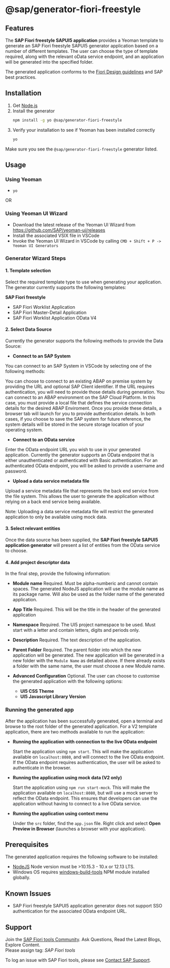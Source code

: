 # @sap/generator-fiori-freestyle

## Features

The **SAP Fiori freestyle SAPUI5 application** provides a Yeoman template to generate an SAP Fiori freestyle SAPUI5 generator application based on a number of different templates.  The user can choose the type of template required, along with the relevant oData service endpoint, and an application will be generated into the specified folder. 

The generated application conforms to the [Fiori Design guidelines](https://experience.sap.com/fiori-design-web/floorplans/floorplan-overview/) and SAP best practices.

## Installation

1. Get [Node.js](https://nodejs.org/en/download/)
2. Install the generator
    ```sh
    npm install -g yo @sap/generator-fiori-freestyle
    ```
3. Verify your installation to see if Yeoman has been installed correctly
    ```sh
    yo
    ```
  Make sure you see the `@sap/generator-fiori-freestyle` generator listed.

## Usage

### Using Yeoman

- `yo`

OR

### Using Yeoman UI Wizard

- Download the latest release of the Yeoman UI Wizard from https://github.com/SAP/yeoman-ui/releases
- Install the associated VSIX file in VSCode
- Invoke the Yeoman UI Wizard in VSCode by calling `CMD + Shift + P -> Yeoman UI Generators`

### Generator Wizard Steps

#### 1. Template selection

Select the required template type to use when generating your application. The generator currently supports the following templates:

**SAP Fiori freestyle**
- SAP Fiori Worklist Application 
- SAP Fiori Master-Detail Application 
- SAP Fiori Worklist Application OData V4

#### 2. Select Data Source

Currently the generator supports the following methods to provide the Data Source:

- **Connect to an SAP System**

You can connect to an SAP System in VSCode by selecting one of the following methods:

You can choose to connect to an existing ABAP on premise system by providing the URL and optional SAP Client identifier. If the URL requires authentication, you will need to provide those details during generation.
You can connect to an ABAP environment on the SAP Cloud Platform. In this case, you must provide a local file that defines the service connection details for the desired ABAP Enviroment. Once you provide these details, a browser tab will launch for you to provide authentication details.
In both cases, if you choose to save the SAP system for future reference, the system details will be stored in the secure storage location of your operating system.

- **Connect to an OData service**

Enter the OData endpoint URL you wish to use in your generated application. Currently the generator supports an OData endpoint that is either unauthenticated or authenticated with Basic authentication. For an authenticated OData endpoint, you will be asked to provide a username and password.

- **Upload a data service metadata file**

Upload a service metadata file that represents the back end service from the file system. This allows the user to generate the application without relying on a back end service being available.

Note: Uploading a data service metadata file will restrict the generated application to only be available using mock data.


#### 3. Select relevant entities

Once the data source has been supplied, the **SAP Fiori freestyle SAPUI5 application generator** will present a list of entities from the OData service to choose.


#### 4. Add project descriptor data

In the final step, provide the following information:

- **Module name** Required.  Must be alpha-numberic and cannot contain spaces.  The generated NodeJS application will use the module name as its package name.  Will also be used as the folder name of the generated application.
- **App Title** Required.  This will be the title in the header of the generated application
- **Namespace** Required.  The UI5 project namespace to be used.  Must start with a letter and contain letters, digits and periods only.
- **Description** Required. The text description of the application.
- **Parent Folder** Required.  The parent folder into which the new application will be generated.  The new application will be generated in a new folder with the `Module Name` as detailed above.  If there already exists a folder with the same name, the user must choose a new Module name.

- **Advanced Configuration** Optional.  The user can choose to customise the generated application with the following options:

  - **UI5 CSS Theme**
  - **UI5 Javascript Library Version**

### Running the generated app

After the application has been successfully generated, open a terminal and browse to the root folder of the generated application. For a V2 template application, there are two methods available to run the application:

- **Running the application with connection to the live OData endpoint**

  Start the application using `npm start`.  This will make the application available on `localhost:8080`, and will connect to the live OData endpoint.  If the OData endpoint requires authentication, the user will be asked to authenticate in the browser.

- **Running the application using mock data (V2 only)**

  Start the application using `npm run start-mock`.  This will make the application available on `localhost:8080`, but will use a mock server to reflect the OData endpoint.  This ensures that developers can use the application without having to connect to a live OData service.

- **Running the application using context menu**

  Under the `src` folder, find the `app.json` file.  Right click and select **Open Preview in Browser** (launches a browser with your application).

## Prerequisites

The generated application requires the following software to be installed:

- [NodeJS](https://nodejs.org/en/download/) Node version must be >10.15.3 - 10.x or 12.13 LTS.
- Windows OS requires [windows-build-tools](https://www.npmjs.com/package/windows-build-tools) NPM module installed globally.

## Known Issues

- SAP Fiori freestyle SAPUI5 application generator does not support SSO authentication for the associated OData endpoint URL.

## Support

Join the [SAP Fiori tools Community](https://community.sap.com/search/?by=updated&ct=blog&mt=73555000100800002345). Ask Questions, Read the Latest Blogs, Explore Content.  
Please assign tag: _SAP Fiori tools_

To log an issue with SAP Fiori tools, please see [Contact SAP Support](https://help.sap.com/viewer/1bb01966b27a429ebf62fa2e45354fea/Latest/en-US).
